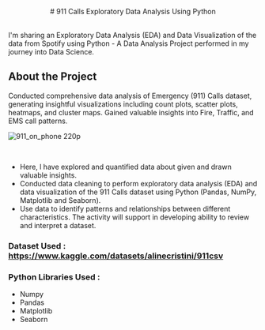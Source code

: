 <p align="center">
# 911 Calls Exploratory Data Analysis Using Python 
</p>

<br>
I'm sharing an Exploratory Data Analysis (EDA) and Data Visualization of the data from Spotify using Python - A Data Analysis Project performed in my journey into Data Science.

## About the Project

Conducted comprehensive data analysis of Emergency (911) Calls dataset, generating insightful visualizations including
count plots, scatter plots, heatmaps, and cluster maps. Gained valuable insights into Fire, Traffic, and EMS call patterns.
<p align="center">
  
![911_on_phone 220p](https://github.com/sukalyanbisui/911_calls_EDA/assets/105505839/3695fb86-42da-4a2e-9c00-c25f1c8a1c52) 

</p>

<br>

- Here, l have explored and quantified data about given and drawn valuable insights.
- Conducted data cleaning to perform exploratory data analysis (EDA) and data visualization of the 911 Calls dataset using Python (Pandas, NumPy, Matplotlib and Seaborn).
- Use data to identify patterns and relationships between different characteristics. The activity will support in developing ability to review and interpret a dataset.


### Dataset Used : https://www.kaggle.com/datasets/alinecristini/911csv <br>
### Python Libraries Used : <br>
* Numpy<br>
* Pandas<br>
* Matplotlib<br>
* Seaborn<br>




